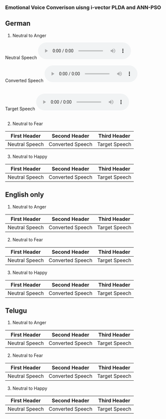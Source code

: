 

### Emotional Voice Converison uisng i-vector PLDA and ANN-PSO

## German

1. Neutral to Anger 

 
 <script src = "https://api.html5media.info/1.1.4/html5media.min.js"></script>
Neutral Speech     <audio src="a_tar.wav" controls preload></audio> 
<br></br>
Converted Speech  <audio src="a_tar.wav" controls preload></audio>  
<br></br>
Target Speech     <audio src="a_tar.wav" controls preload></audio> 
<br></br>

2. Neutral to Fear

First Header | Second Header| Third Header|
------------ | ------------- | ------------|
Neutral Speech | Converted Speech | Target Speech

3. Neutral to Happy

First Header | Second Header| Third Header|
------------ | ------------- | ------------|
Neutral Speech | Converted Speech | Target Speech

## English only

1. Neutral to Anger

First Header | Second Header| Third Header|
------------ | ------------- | ------------|
Neutral Speech | Converted Speech | Target Speech


2. Neutral to Fear

First Header | Second Header| Third Header|
------------ | ------------- | ------------|
Neutral Speech | Converted Speech | Target Speech

3. Neutral to Happy

First Header | Second Header| Third Header|
------------ | ------------- | ------------|
Neutral Speech | Converted Speech | Target Speech


## Telugu


1. Neutral to Anger


First Header | Second Header| Third Header|
------------ | ------------- | ------------|
Neutral Speech | Converted Speech | Target Speech


2. Neutral to Fear

First Header | Second Header| Third Header|
------------ | ------------- | ------------|
Neutral Speech | Converted Speech | Target Speech

3. Neutral to Happy

First Header | Second Header| Third Header|
------------ | ------------- | ------------|
Neutral Speech | Converted Speech | Target Speech

